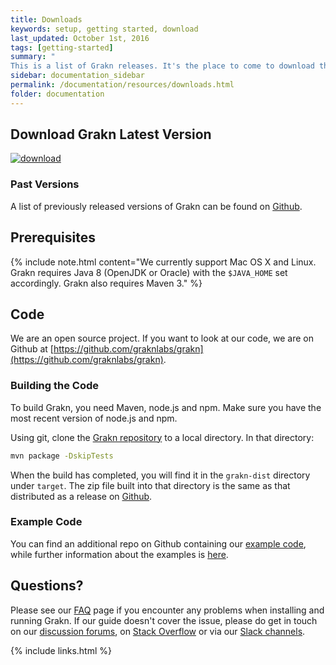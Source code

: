```yaml
---
title: Downloads
keywords: setup, getting started, download
last_updated: October 1st, 2016
tags: [getting-started]
summary: "
This is a list of Grakn releases. It's the place to come to download the most recent versions of Grakn."
sidebar: documentation_sidebar
permalink: /documentation/resources/downloads.html
folder: documentation
---
```



## Download Grakn Latest Version

[![download](/images/download.png)](https://grakn.ai/download/latest)


### Past Versions
A list of previously released versions of Grakn can be found on [Github](https://grakn.ai/download).


## Prerequisites

{% include note.html content="We currently support Mac OS X and Linux. Grakn requires Java 8 (OpenJDK or Oracle) with the `$JAVA_HOME` set accordingly. Grakn also requires Maven 3." %}

## Code
We are an open source project. If you want to look at our code, we are on Github at [https://github.com/graknlabs/grakn](https://github.com/graknlabs/grakn).

### Building the Code

To build Grakn, you need Maven, node.js and npm. Make sure you have the most recent version of node.js and npm.

Using git, clone the [Grakn repository](https://github.com/graknlabs/grakn) to a local directory.  In that directory:

```bash
mvn package -DskipTests
```

When the build has completed, you will find it in the `grakn-dist` directory under `target`. The zip file built into that directory is the same as that distributed as a release on [Github](https://grakn.ai/download).

### Example Code
You can find an additional repo on Github containing our [example code](https://github.com/graknlabs/sample-projects), while further information about the examples is [here](../examples/examples-overview.html).


## Questions?
Please see our [FAQ](../resources/faq.html) page if you encounter any problems when installing and running Grakn. If our guide doesn't cover the issue, please do get in touch on our [discussion forums](http://discuss.grakn.ai), on [Stack Overflow](http://www.stackoverflow.com) or via our [Slack channels](https://grakn.ai/slack.html).

{% include links.html %}
